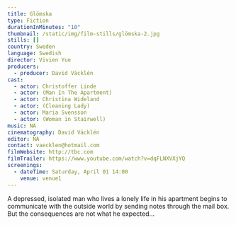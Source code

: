 ```yaml
---
title: Glömska
type: Fiction
durationInMinutes: "10"
thumbnail: /static/img/film-stills/glömska-2.jpg
stills: []
country: Sweden
language: Swedish
director: Vivien Yue
producers:
  - producer: David Väcklén
cast:
  - actor: Christoffer Linde
  - actor: (Man In The Apartment)
  - actor: Christina Wideland
  - actor: (Cleaning Lady)
  - actor: Maria Svensson
  - actor: (Woman in Stairwell)
music: NA
cinematography: David Väcklén
editor: NA
contact: vaecklen@hotmail.com
filmWebsite: http://tbc.com
filmTrailer: https://www.youtube.com/watch?v=dqFLNXVXjYQ
screenings:
  - dateTime: Saturday, April 01 14:00
    venue: venue1
---
```

A depressed, isolated man who lives a lonely life in his apartment begins to communicate with the outside world by sending notes through the mail box. But the consequences are not what he expected...